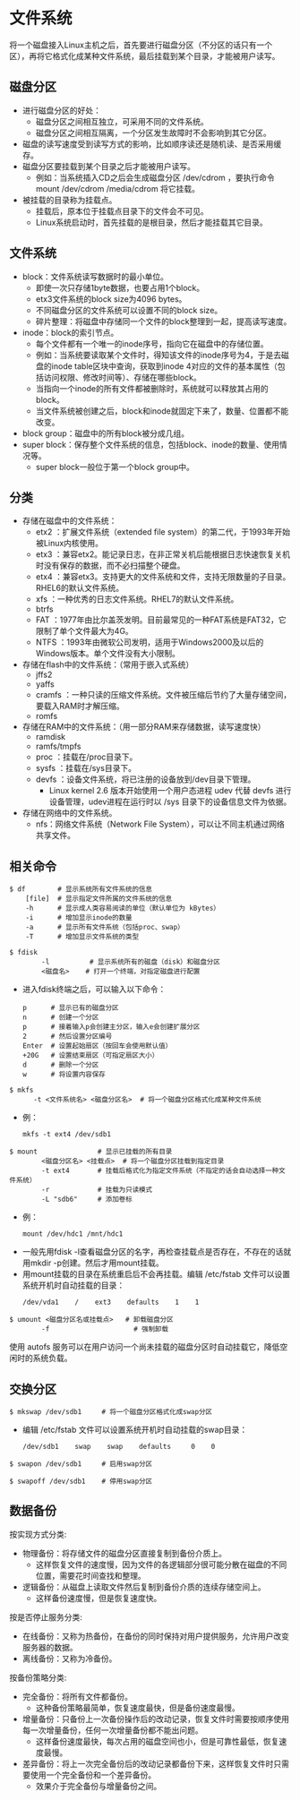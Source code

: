# 文件系统

将一个磁盘接入Linux主机之后，首先要进行磁盘分区（不分区的话只有一个区），再将它格式化成某种文件系统，最后挂载到某个目录，才能被用户读写。

## 磁盘分区

- 进行磁盘分区的好处：
  - 磁盘分区之间相互独立，可采用不同的文件系统。
  - 磁盘分区之间相互隔离，一个分区发生故障时不会影响到其它分区。
- 磁盘的读写速度受到读写方式的影响，比如顺序读还是随机读、是否采用缓存。
- 磁盘分区要挂载到某个目录之后才能被用户读写。
  - 例如：当系统插入CD之后会生成磁盘分区 /dev/cdrom ，要执行命令 mount /dev/cdrom /media/cdrom 将它挂载。
- 被挂载的目录称为挂载点。
  - 挂载后，原本位于挂载点目录下的文件会不可见。
  - Linux系统启动时，首先挂载的是根目录，然后才能挂载其它目录。

## 文件系统

- block：文件系统读写数据时的最小单位。
  - 即使一次只存储1byte数据，也要占用1个block。
  - etx3文件系统的block size为4096 bytes。
  - 不同磁盘分区的文件系统可以设置不同的block size。
  - 碎片整理：将磁盘中存储同一个文件的block整理到一起，提高读写速度。
- inode：block的索引节点。
  - 每个文件都有一个唯一的inode序号，指向它在磁盘中的存储位置。
  - 例如：当系统要读取某个文件时，得知该文件的inode序号为4，于是去磁盘的inode table区块中查询，获取到inode 4对应的文件的基本属性（包括访问权限、修改时间等）、存储在哪些block。
  - 当指向一个inode的所有文件都被删除时，系统就可以释放其占用的block。
  - 当文件系统被创建之后，block和inode就固定下来了，数量、位置都不能改变。
- block group：磁盘中的所有block被分成几组。
- super block：保存整个文件系统的信息，包括block、inode的数量、使用情况等。
  - super block一般位于第一个block group中。

## 分类

- 存储在磁盘中的文件系统：
  - etx2 ：扩展文件系统（extended file system）的第二代，于1993年开始被Linux内核使用。
  - etx3 ：兼容etx2。能记录日志，在非正常关机后能根据日志快速恢复关机时没有保存的数据，而不必扫描整个硬盘。
  - etx4 ：兼容etx3。支持更大的文件系统和文件，支持无限数量的子目录。RHEL6的默认文件系统。
  - xfs ：一种优秀的日志文件系统。RHEL7的默认文件系统。
  - btrfs
  - FAT ：1977年由比尔盖茨发明。目前最常见的一种FAT系统是FAT32，它限制了单个文件最大为4G。
  - NTFS ：1993年由微软公司发明，适用于Windows2000及以后的Windows版本。单个文件没有大小限制。
- 存储在flash中的文件系统：（常用于嵌入式系统）
  - jffs2
  - yaffs
  - cramfs ：一种只读的压缩文件系统。文件被压缩后节约了大量存储空间，要载入RAM时才解压缩。
  - romfs
- 存储在RAM中的文件系统：（用一部分RAM来存储数据，读写速度快）
  - ramdisk
  - ramfs/tmpfs
  - proc ：挂载在/proc目录下。
  - sysfs ：挂载在/sys目录下。
  - devfs ：设备文件系统，将已注册的设备放到/dev目录下管理。
    - Linux kernel 2.6 版本开始使用一个用户态进程 udev 代替 devfs 进行设备管理，udev进程在运行时以 /sys 目录下的设备信息文件为依据。
- 存储在网络中的文件系统。
  - nfs：网络文件系统（Network File System），可以让不同主机通过网络共享文件。

## 相关命令

```shell
$ df        # 显示系统所有文件系统的信息
    [file]  # 显示指定文件所属的文件系统的信息
    -h      # 显示成人类容易阅读的单位（默认单位为 kBytes）
    -i      # 增加显示inode的数量
    -a      # 显示所有文件系统（包括proc、swap）
    -T      # 增加显示文件系统的类型
```

```shell
$ fdisk
        -l          # 显示系统所有的磁盘（disk）和磁盘分区
        <磁盘名>    # 打开一个终端，对指定磁盘进行配置
```
- 进入fdisk终端之后，可以输入以下命令：
    ```shell
    p      # 显示已有的磁盘分区
    n      # 创建一个分区
    p      # 接着输入p会创建主分区，输入e会创建扩展分区
    2      # 然后设置分区编号
    Enter  # 设置起始扇区（按回车会使用默认值）
    +20G   # 设置结束扇区（可指定扇区大小）
    d      # 删除一个分区
    w      # 将设置内容保存
    ```

```shell
$ mkfs
      -t <文件系统名> <磁盘分区名>  # 将一个磁盘分区格式化成某种文件系统
```
- 例：
    ```shell
    mkfs -t ext4 /dev/sdb1
    ```

```shell
$ mount               # 显示已挂载的所有目录
        <磁盘分区名> <挂载点>  # 将一个磁盘分区挂载到指定目录
        -t ext4       # 挂载后格式化为指定文件系统（不指定的话会自动选择一种文件系统）
        -r            # 挂载为只读模式
        -L "sdb6"     # 添加卷标
```
- 例：
    ```
    mount /dev/hdc1 /mnt/hdc1
    ```
- 一般先用fdisk -l查看磁盘分区的名字，再检查挂载点是否存在，不存在的话就用mkdir -p创建。然后才用mount挂载。
- 用mount挂载的目录在系统重启后不会再挂载。编辑 /etc/fstab 文件可以设置系统开机时自动挂载的目录：
    ```
    /dev/vda1    /    ext3    defaults    1    1
    ```

```shell
$ umount <磁盘分区名或挂载点>   # 卸载磁盘分区
        -f                     # 强制卸载
```

使用 autofs 服务可以在用户访问一个尚未挂载的磁盘分区时自动挂载它，降低空闲时的系统负载。

## 交换分区

```shell
$ mkswap /dev/sdb1     # 将一个磁盘分区格式化成swap分区
```
  - 编辑 /etc/fstab 文件可以设置系统开机时自动挂载的swap目录：
    ```
    /dev/sdb1    swap    swap    defaults     0    0
    ```

```shell
$ swapon /dev/sdb1     # 启用swap分区
```

```shell
$ swapoff /dev/sdb1    # 停用swap分区
```

## 数据备份

按实现方式分类:
- 物理备份：将存储文件的磁盘分区直接复制到备份介质上。
  - 这样恢复文件的速度慢，因为文件的各逻辑部分很可能分散在磁盘的不同位置，需要花时间查找和整理。
- 逻辑备份：从磁盘上读取文件然后复制到备份介质的连续存储空间上。
  - 这样备份速度慢，但是恢复速度快。

按是否停止服务分类:
- 在线备份：又称为热备份，在备份的同时保持对用户提供服务，允许用户改变服务器的数据。
- 离线备份：又称为冷备份。

按备份策略分类:
- 完全备份：将所有文件都备份。
  - 这种备份策略最简单，恢复速度最快，但是备份速度最慢。
- 增量备份：只备份上一次备份操作后的改动记录，恢复文件时需要按顺序使用每一次增量备份，任何一次增量备份都不能出问题。
  - 这样备份速度最快，每次占用的磁盘空间也小，但是可靠性最低，恢复速度最慢。
- 差异备份：将上一次完全备份后的改动记录都备份下来，这样恢复文件时只需要使用一个完全备份和一个差异备份。
  - 效果介于完全备份与增量备份之间。
